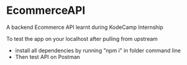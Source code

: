 # EcommerceAPI
A backend Ecommerce API learnt during KodeCamp Internship

To test the app on your localhost after pulling from upstream
- install all dependencies by running 
   "npm i" in folder command line
- Then test API on Postman
